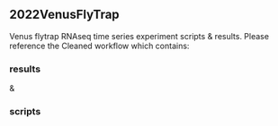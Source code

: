 ## 2022VenusFlyTrap
Venus flytrap RNAseq time series experiment scripts & results. 
Please reference the Cleaned workflow which contains:
### results
&
### scripts

